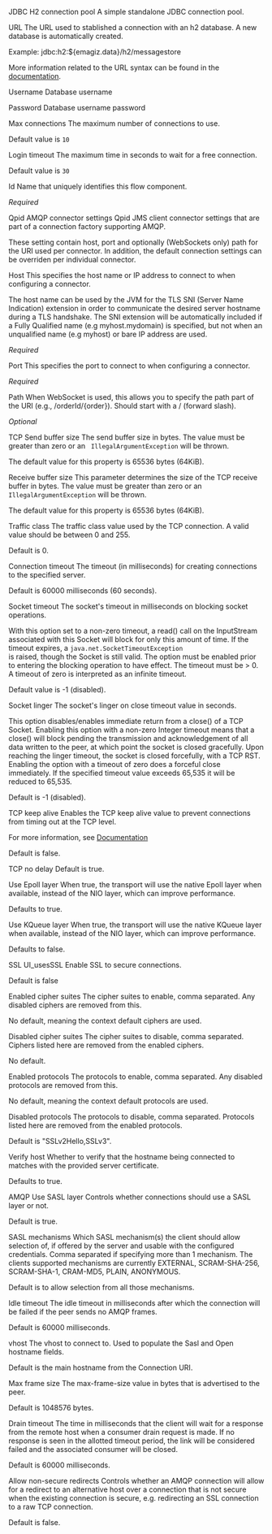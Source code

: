 JDBC H2 connection pool
A simple standalone JDBC connection pool.

URL
The URL used to stablished a connection with an h2 database. A new database is automatically created.

Example: jdbc:h2:${emagiz.data}/h2/messagestore

More information related to the URL syntax can be found in the 
<a href="http://www.h2database.com/html/features.html#database_url" target="_blank">documentation</a>.




Username
Database username

Password
Database username password

Max connections
The maximum number of connections to use.

Default value is <code>10</code>

Login timeout
The maximum time in seconds to wait for a free connection.

Default value is <code>30</code>

Id
Name that uniquely identifies this flow component.

<i>Required</i>

Qpid AMQP connector settings
Qpid JMS client connector settings that are part of a connection factory supporting AMQP.

These setting contain host, port and optionally (WebSockets only) path for the URI used per connector. In addition, the default connection settings can be overriden per individual connector.

Host
This specifies the host name or IP address to connect to when configuring a connector.

The host name can be used by the JVM for the TLS SNI (Server Name Indication) extension in order to communicate the desired server hostname during a TLS handshake. The SNI extension will be automatically included if a Fully Qualified name (e.g myhost.mydomain) is specified, but not when an unqualified name (e.g myhost) or bare IP address are used.


<i>Required</i>

Port
This specifies the port to connect to when configuring a connector. 

<i>Required</i>

Path
When WebSocket is used, this allows you to specify the path part of the URI (e.g., /orderId/{order}). Should start with a / (forward slash).

<i>Optional</i>


TCP
Send buffer size
The send buffer size in bytes. The value must be greater than zero or an <code> IllegalArgumentException</code> will be thrown.

The default value for this property is 65536 bytes (64KiB).

Receive buffer size
This parameter determines the size of the TCP receive buffer in bytes. The value must be greater than zero or an <code>IllegalArgumentException</code> will be thrown.

The default value for this property is 65536 bytes (64KiB).

Traffic class
The traffic class value used by the TCP connection. A valid value should be between 0 and 255.


Default is 0.

Connection timeout
The timeout (in milliseconds) for creating connections to the specified server. 

Default is 60000 milliseconds (60 seconds).

Socket timeout
The socket's timeout in milliseconds on blocking socket operations.

With this option set to a non-zero timeout, a read() call on the InputStream associated with this Socket will block for only this amount of time. If the timeout expires, a <code>java.net.SocketTimeoutException </code> is raised, though the Socket is still valid. The option must be enabled prior to entering the blocking operation to have effect. The timeout must be > 0. A timeout of zero is interpreted as an infinite timeout.


Default value is -1 (disabled).

Socket linger
The socket's linger on close timeout value in seconds.

This option disables/enables immediate return from a close() of a TCP Socket. Enabling this option with a non-zero Integer timeout means that a close() will block pending the transmission and acknowledgement of all data written to the peer, at which point the socket is closed gracefully. Upon reaching the linger timeout, the socket is closed forcefully, with a TCP RST. Enabling the option with a timeout of zero does a forceful close immediately. If the specified timeout value exceeds 65,535 it will be reduced to 65,535.

Default is -1 (disabled).

TCP keep alive
Enables the TCP keep alive value to prevent connections from timing out at the TCP level.
 
For more information, see <a href="http://tldp.org/HOWTO/TCP-Keepalive-HOWTO/overview.html">Documentation</a>

Default is false.

TCP no delay
Default is true.

Use Epoll layer
When true, the transport will use the native Epoll layer when available, instead of the NIO layer, which can improve performance.

Defaults to true.

Use KQueue layer
When true, the transport will use the native KQueue layer when available, instead of the NIO layer, which can improve performance.

Defaults to false.


SSL
UI_usesSSL
Enable SSL to secure connections.

Default is false

 Enabled cipher suites
The cipher suites to enable, comma separated. Any disabled ciphers are removed from this.

No default, meaning the context default ciphers are used.

Disabled cipher suites
The cipher suites to disable, comma separated. Ciphers listed here are removed from the enabled ciphers.

No default.

Enabled protocols
The protocols to enable, comma separated. Any disabled protocols are removed from this.

No default, meaning the context default protocols are used.

Disabled protocols
The protocols to disable, comma separated. Protocols listed here are removed from the enabled protocols.

Default is "SSLv2Hello,SSLv3".

Verify host
Whether to verify that the hostname being connected to matches with the provided server certificate.

Defaults to true.


AMQP
Use SASL  layer
Controls whether connections should use a SASL layer or not.

Default is true.

SASL mechanisms
Which SASL mechanism(s) the client should allow selection of, if offered by the server and usable with the configured credentials. Comma separated if specifying more than 1 mechanism. The clients supported mechanisms are currently EXTERNAL, SCRAM-SHA-256, SCRAM-SHA-1, CRAM-MD5, PLAIN, ANONYMOUS.

Default is to allow selection from all those mechanisms.

Idle timeout
The idle timeout in milliseconds after which the connection will be failed if the peer sends no AMQP frames.

Default is 60000 milliseconds.

vhost
The vhost to connect to. Used to populate the Sasl and Open hostname fields.

Default is the main hostname from the Connection URI.

Max frame size
The max-frame-size value in bytes that is advertised to the peer.

Default is 1048576 bytes.

Drain timeout
The time in milliseconds that the client will wait for a response from the remote host when a consumer drain request is made. If no response is seen in the allotted timeout period, the link will be considered failed and the associated consumer will be closed.

Default is 60000 milliseconds.

Allow non-secure redirects
Controls whether an AMQP connection will allow for a redirect to an alternative host over a connection that is not secure when the existing connection is secure, e.g. redirecting an SSL connection to a raw TCP connection.

Default is false.

